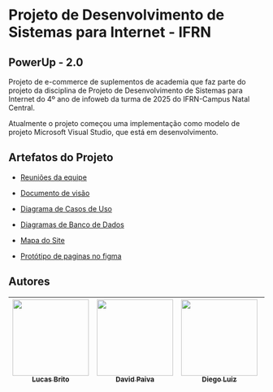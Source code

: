 # Projeto de Desenvolvimento de Sistemas para Internet - IFRN

## PowerUp - 2.0
Projeto de e-commerce de suplementos de academia que faz parte do projeto da disciplina de Projeto de Desenvolvimento de Sistemas para Internet do 4º ano de infoweb da turma de 2025 do IFRN-Campus Natal Central.

Atualmente o projeto começou uma implementação como modelo de projeto Microsoft Visual Studio, que está em desenvolvimento.

## Artefatos do Projeto

- [Reuniões da equipe](https://github.com/PI-InfoWeb-CNAT/2024-suplementos/blob/main/docs/reunioes.md)

- [Documento de visão](https://github.com/PI-InfoWeb-CNAT/2024-suplementos/blob/main/docs/README.md)

- [Diagrama de Casos de Uso](https://github.com/PI-InfoWeb-CNAT/2024-suplementos/tree/main/docs/Diagramas/Casos_de_Uso)

- [Diagramas de Banco de Dados](https://github.com/PI-InfoWeb-CNAT/2024-suplementos/tree/main/docs/Diagramas/Modelagem%20de%20Banco%20de%20Dados)

- [Mapa do Site](https://github.com/PI-InfoWeb-CNAT/2024-suplementos/blob/main/docs/Mapa_do_Site.png)

- [Protótipo de paginas no figma](https://www.figma.com/design/rctWNaBlVwH4C917UVQCgw/Projeto-Integrador?node-id=0-1&node-type=CANVAS&t=Gd0LG11Y9shjkhhF-0)



## Autores

| [<img align="center" src="https://avatars.githubusercontent.com/u/122239789?v=4" width=150><br><sub>Lucas Brito</sub>](https://github.com/lucasbrito0611) |  [<img src="https://avatars.githubusercontent.com/u/124364476?v=4" width=150><br><sub>David Paiva</sub>](https://github.com/davidmtg) |  [<img src="https://avatars.githubusercontent.com/u/124363859?v=4" width=150><br><sub>Diego Luiz</sub>](https://github.com/dilepego) | [<img src="https://avatars.githubusercontent.com/u/107737145?v=4" width=150><br><sub>Pedro Edi</sub>](https://github.com/Pedro-Edi) | [<img src="https://avatars.githubusercontent.com/u/130769859?v=4" width=150><br><sub>Aristides Santiago</sub>](https://github.com/Arista22) | [<img src="https://avatars.githubusercontent.com/u/120499203?v=4" width=150><br><sub>Maria Vitória</sub>](https://github.com/vitpinheiro)
| :---: | :---: | :---: | :---: | :---: | :---: | 

